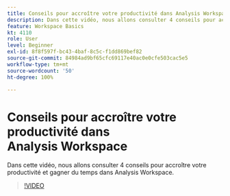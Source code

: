 ```yaml
---
title: Conseils pour accroître votre productivité dans Analysis Workspace
description: Dans cette vidéo, nous allons consulter 4 conseils pour accroître votre productivité et gagner du temps dans Analysis Workspace.
feature: Workspace Basics
kt: 4110
role: User
level: Beginner
exl-id: 8f8f597f-bc43-4baf-8c5c-f1dd869bef82
source-git-commit: 84984ad9bf65cfc69117e40ac0e0cfe503cac5e5
workflow-type: tm+mt
source-wordcount: '50'
ht-degree: 100%

---
```


# Conseils pour accroître votre productivité dans Analysis Workspace

Dans cette vidéo, nous allons consulter 4 conseils pour accroître votre productivité et gagner du temps dans Analysis Workspace.

>[!VIDEO](https://video.tv.adobe.com/v/33609/?quality=12&learn=on&captions=fre_fr)
